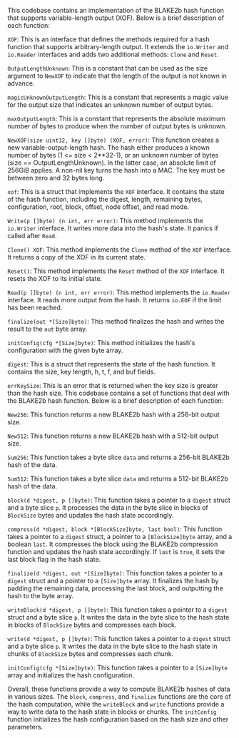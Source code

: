 This codebase contains an implementation of the BLAKE2b hash function that supports variable-length output (XOF). Below is a brief description of each function:

`XOF`: This is an interface that defines the methods required for a hash function that supports arbitrary-length output. It extends the `io.Writer` and `io.Reader` interfaces and adds two additional methods: `Clone` and `Reset`.

`OutputLengthUnknown`: This is a constant that can be used as the size argument to `NewXOF` to indicate that the length of the output is not known in advance.

`magicUnknownOutputLength`: This is a constant that represents a magic value for the output size that indicates an unknown number of output bytes.

`maxOutputLength`: This is a constant that represents the absolute maximum number of bytes to produce when the number of output bytes is unknown.

`NewXOF(size uint32, key []byte) (XOF, error)`: This function creates a new variable-output-length hash. The hash either produces a known number of bytes (1 <= size < 2**32-1), or an unknown number of bytes (size == OutputLengthUnknown). In the latter case, an absolute limit of 256GiB applies. A non-nil key turns the hash into a MAC. The key must be between zero and 32 bytes long.

`xof`: This is a struct that implements the `XOF` interface. It contains the state of the hash function, including the digest, length, remaining bytes, configuration, root, block, offset, node offset, and read mode.

`Write(p []byte) (n int, err error)`: This method implements the `io.Writer` interface. It writes more data into the hash's state. It panics if called after `Read`.

`Clone() XOF`: This method implements the `Clone` method of the `XOF` interface. It returns a copy of the XOF in its current state.

`Reset()`: This method implements the `Reset` method of the `XOF` interface. It resets the XOF to its initial state.

`Read(p []byte) (n int, err error)`: This method implements the `io.Reader` interface. It reads more output from the hash. It returns `io.EOF` if the limit has been reached.

`finalize(out *[Size]byte)`: This method finalizes the hash and writes the result to the `out` byte array.

`initConfig(cfg *[Size]byte)`: This method initializes the hash's configuration with the given byte array.

`digest`: This is a struct that represents the state of the hash function. It contains the size, key length, h, t, f, and buf fields.

`errKeySize`: This is an error that is returned when the key size is greater than the hash size. This codebase contains a set of functions that deal with the BLAKE2b hash function. Below is a brief description of each function:

`New256`: This function returns a new BLAKE2b hash with a 256-bit output size.

`New512`: This function returns a new BLAKE2b hash with a 512-bit output size.

`Sum256`: This function takes a byte slice `data` and returns a 256-bit BLAKE2b hash of the data.

`Sum512`: This function takes a byte slice `data` and returns a 512-bit BLAKE2b hash of the data.

`block(d *digest, p []byte)`: This function takes a pointer to a `digest` struct and a byte slice `p`. It processes the data in the byte slice in blocks of `BlockSize` bytes and updates the hash state accordingly.

`compress(d *digest, block *[BlockSize]byte, last bool)`: This function takes a pointer to a `digest` struct, a pointer to a `[BlockSize]byte` array, and a boolean `last`. It compresses the block using the BLAKE2b compression function and updates the hash state accordingly. If `last` is `true`, it sets the last block flag in the hash state.

`finalize(d *digest, out *[Size]byte)`: This function takes a pointer to a `digest` struct and a pointer to a `[Size]byte` array. It finalizes the hash by padding the remaining data, processing the last block, and outputting the hash to the byte array.

`writeBlock(d *digest, p []byte)`: This function takes a pointer to a `digest` struct and a byte slice `p`. It writes the data in the byte slice to the hash state in blocks of `BlockSize` bytes and compresses each block.

`write(d *digest, p []byte)`: This function takes a pointer to a `digest` struct and a byte slice `p`. It writes the data in the byte slice to the hash state in chunks of `BlockSize` bytes and compresses each chunk.

`initConfig(cfg *[Size]byte)`: This function takes a pointer to a `[Size]byte` array and initializes the hash configuration.

Overall, these functions provide a way to compute BLAKE2b hashes of data in various sizes. The `block`, `compress`, and `finalize` functions are the core of the hash computation, while the `writeBlock` and `write` functions provide a way to write data to the hash state in blocks or chunks. The `initConfig` function initializes the hash configuration based on the hash size and other parameters.